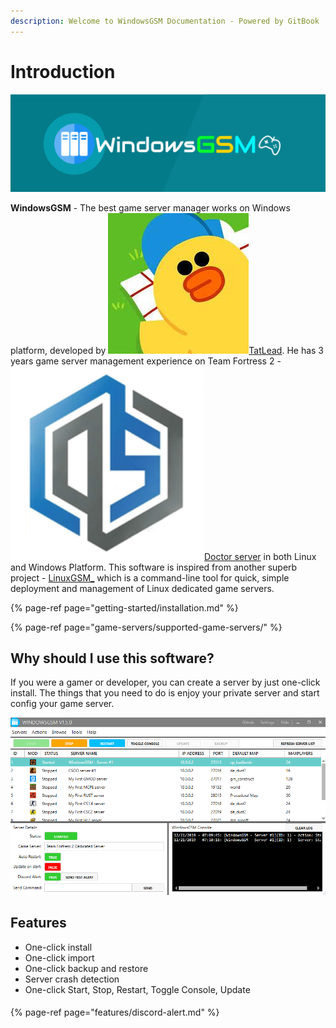 ```yaml
---
description: Welcome to WindowsGSM Documentation - Powered by GitBook
---
```


# Introduction

![](.gitbook/assets/httpslogomakr.com81tlq8.png)

**WindowsGSM** - The best game server manager works on Windows platform, developed by ![](.gitbook/assets/29337428.jpg)[TatLead](https://github.com/BattlefieldDuck). He has 3 years game server management experience on Team Fortress 2 - ![](.gitbook/assets/doctorserver.png)[Doctor server](https://doctorserver.tatlead.com/) in both Linux and Windows Platform. This software is inspired from another superb project - [LinuxGSM\_](https://linuxgsm.com/) which is a command-line tool for quick, simple deployment and management of Linux dedicated game servers.

{% page-ref page="getting-started/installation.md" %}

{% page-ref page="game-servers/supported-game-servers/" %}

## Why should I use this software?

If you were a gamer or developer, you can create a server by just one-click install. The things that you need to do is enjoy your private server and start config your game server.

![](.gitbook/assets/2019-12-21-3.png)

## Features

* One-click install 
* One-click import
* One-click backup and restore
* Server crash detection
* One-click Start, Stop, Restart, Toggle Console, Update

#### 

{% page-ref page="features/discord-alert.md" %}



